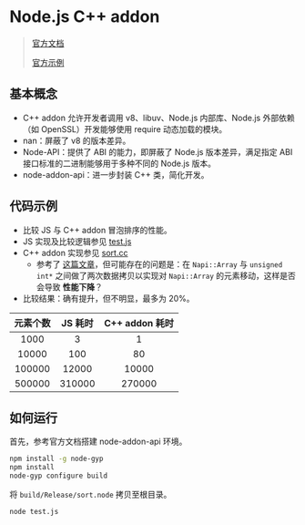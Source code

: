 # Node.js C++ addon

> [官方文档](https://nodejs.org/api/addons.html#:~:text=Addons%20are%20dynamically-linked%20shared%20objects%20written%20in%20C%2B%2B.,provide%20an%20interface%20between%20JavaScript%20and%20C%2FC%2B%2B%20libraries.)
>
> [官方示例](https://github.com/nodejs/node-addon-examples)

## 基本概念

- C++ addon 允许开发者调用 v8、libuv、Node.js 内部库、Node.js 外部依赖（如 OpenSSL）开发能够使用 require 动态加载的模块。
- nan：屏蔽了 v8 的版本差异。
- Node-API：提供了 ABI 的能力，即屏蔽了 Node.js 版本差异，满足指定 ABI 接口标准的二进制能够用于多种不同的 Node.js 版本。
- node-addon-api：进一步封装 C++ 类，简化开发。

## 代码示例

- 比较 JS 与 C++ addon 冒泡排序的性能。
- JS 实现及比较逻辑参见 [test.js](./test.js)
- C++ addon 实现参见 [sort.cc](./sort.cc)
  - 参考了 [这篇文章](https://medium.com/@denismalykhin/n-api-add-on-and-js-code-performance-comparison-9a69c6282fa6)，但可能存在的问题是：在 `Napi::Array` 与 `unsigned int*` 之间做了两次数据拷贝以实现对 `Napi::Array` 的元素移动，这样是否会导致 **性能下降**？
- 比较结果：确有提升，但不明显，最多为 20%。

| 元素个数 | JS 耗时 | C++ addon 耗时 |
| :------: | :-----: | :------------: |
|   1000   |    3    |       1        |
|  10000   |   100   |       80       |
|  100000  |  12000  |     10000      |
|  500000  | 310000  |     270000     |

## 如何运行

首先，参考官方文档搭建 node-addon-api 环境。

```bash
npm install -g node-gyp
npm install
node-gyp configure build
```

将 `build/Release/sort.node` 拷贝至根目录。

```bash
node test.js
```
